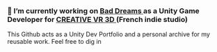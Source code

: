 ### 🔭 I’m currently working on <a href="https://store.playstation.com/fr-fr/concept/10003491"> Bad Dreams </a> as a Unity Game Developer for <a href ="http://crvr3d.com/">CREATIVE VR 3D </a> (French indie studio)

This Github acts as a Unity Dev Portfolio and a personal archive for my reusable work. Feel free to dig in

<!--
**Rolmak06/Rolmak06** is a ✨ _special_ ✨ repository because its `README.md` (this file) appears on your GitHub profile.

Here are some ideas to get you started:

- 🔭 I’m currently working on ...
- 🌱 I’m currently learning ...
- 👯 I’m looking to collaborate on ...
- 🤔 I’m looking for help with ...
- 💬 Ask me about ...
- 📫 How to reach me: ...
- 😄 Pronouns: ...
- ⚡ Fun fact: ...
-->
